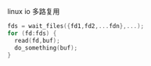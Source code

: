 linux io 多路复用

```c
fds = wait_files({fd1,fd2,...fdn},...);
for (fd:fds) {
  read(fd,buf);
  do_something(buf);
}
```
